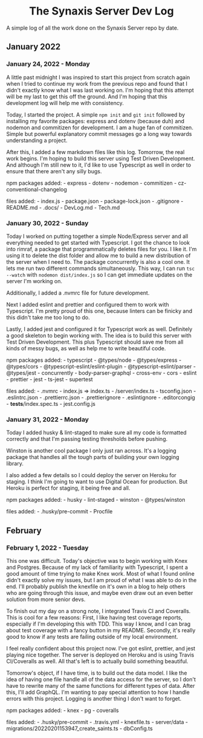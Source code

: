 <h1 align="center">The Synaxis Server Dev Log</h1>

A simple log of all the work done on the Synaxis Server repo by date.

## January 2022

### January 24, 2022 - Monday

A little past midnight I was inspired to start this project from scratch again when I tried to continue my work from the previous repo and found that I didn't exactly know what I was last working on.
I'm hoping that this attempt will be my last to get this off the ground.
And I'm hoping that this development log will help me with consistency.

Today, I started the project.
A simple `npm init` and `git init` followed by installing my favorite packages: express and dotenv (because duh) and nodemon and commitizen for development.
I am a huge fan of commitizen.
Simple but powerful explanatory commit messages go a long way towards understanding a project.

After this, I added a few markdown files like this log.
Tomorrow, the real work begins.
I'm hoping to build this server using Test Driven Development.
And although I'm still new to it, I'd like to use Typescript as well in order to ensure that there aren't any silly bugs.

npm packages added:
    - express
    - dotenv
    - nodemon
    - commitizen
    - cz-conventional-changelog

files added:
    - index.js
    - package.json
    - package-lock.json
    - .gitignore
    - README.md
    - .docs/
        - DevLog.md
        - Tech.md

### January 30, 2022 - Sunday

Today I worked on putting together a simple Node/Express server and all everything needed to get started with Typescript.
I got the chance to look into rimraf, a package that programmatically deletes files for you.
I like it.
I'm using it to delete the dist folder and allow me to build a new distribution of the server when I need to.
The package concurrently is also a cool one.
It lets me run two different commands simultaneously.
This way, I can run `tsc --watch` with `nodemon dist/index.js` so I can get immediate updates on the server I'm working on.

Additionally, I added a .nvmrc file for future development.

Next I added eslint and prettier and configured them to work with Typescript.
I'm pretty proud of this one, because linters can be finicky and this didn't take me too long to do.

Lastly, I added jest and configured it for Typescript work as well.
Definitely a good skeleton to begin working with.
The idea is to build this server with Test Driven Development.
This plus Typescript should save me from all kinds of messy bugs, as well as help me to write beautiful code.

npm packages added:
    - typescript
    - @types/node
    - @types/express
    - @types/cors
    - @typescript-eslint/eslint-plugin
    - @typescript-eslint/parser
    - @types/jest
    - concurrently
    - body-parser-graphql
    - cross-env
    - cors
    - eslint
    - prettier
    - jest
    - ts-jest
    - supertest

files added:
    - .nvmrc
    - index.js => index.ts
    - /server/index.ts
    - tsconfig.json
    - .eslintrc.json
    - .prettierrc.json
    - .prettierignore
    - .eslintignore
    - .editorcongig
    - __tests__/index.spec.ts
    - jest.config.js

### January 31, 2022 - Monday

Today I added husky & lint-staged to make sure all my code is formatted correctly and that I'm passing testing thresholds before pushing.

Winston is another cool package I only just ran across.
It's a logging package that handles all the tough parts of building your own logging library.

I also added a few details so I could deploy the server on Heroku for staging.
I think I'm going to want to use Digital Ocean for production.
But Heroku is perfect for staging, it being free and all.

npm packages added:
    - husky
    - lint-staged
    - winston
    - @types/winston

files added:
    - .husky/pre-commit
    - Procfile

## February

### February 1, 2022 - Tuesday

This one was difficult.
Today's objective was to begin working with Knex and Postgres.
Because of my lack of familiarity with Typescript, I spent a good amount of time trying to make Knex work.
Most of what I found online didn't exactly solve my issues, but I am proud of what I was able to do in the end.
I'll probably publish the knexfile on it's own in a blog to help others who are going through this issue, and maybe even draw out an even better solution from more senior devs.

To finish out my day on a strong note, I integrated Travis CI and Coveralls.
This is cool for a few reasons:
First, I like having test coverage reports, especially if I'm developing this with TDD.
This way I know, and I can brag about test coverage with a fancy button in my README.
Secondly, it's really good to know if any tests are failing outside of my local environment.

I feel really confident about this project now.
I've got eslint, prettier, and jest playing nice together.
The server is deployed on Heroku and is using Travis CI/Coveralls as well.
All that's left is to actually build something beautiful.

Tomorrow's object, if I have time, is to build out the data model.
I like the idea of having one file handle all of the data access for the server, so I don't have to rewrite many of the same functions for different types of data.
After this, I'll add GraphQL.
I'm wanting to pay special attention to how I handle errors with this project.
Logging is another thing I don't want to forget.

npm packages added:
    - knex
    - pg
    - coveralls

files added:
    - .husky/pre-commit
    - .travis.yml
    - knexfile.ts
    - server/data
      - migrations/20220201153947_create_saints.ts
      - dbConfig.ts
